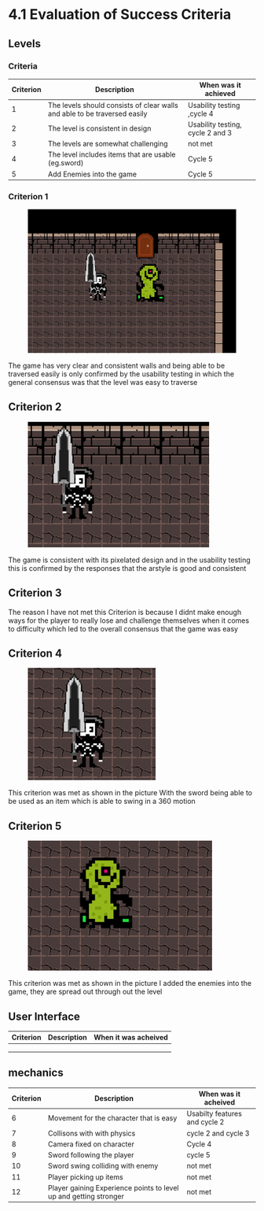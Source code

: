 # 4.1 Evaluation of Success Criteria

## Levels

### Criteria

| Criterion | Description                                                                | When was it achieved             |
| --------- | -------------------------------------------------------------------------- | -------------------------------- |
| 1         | The levels should consists of clear walls  and able to be traversed easily | Usability testing ,cycle 4       |
| 2         | The level is consistent in design                                          | Usability testing, cycle 2 and 3 |
| 3         | The levels are somewhat challenging                                        | not met                          |
| 4         | The level includes items that are usable (eg.sword)                        | Cycle 5                          |
| 5         | Add Enemies into the game                                                  | Cycle 5                          |

### Criterion 1

<figure><img src="../.gitbook/assets/image (19).png" alt=""><figcaption></figcaption></figure>

The game has very clear and consistent walls and being able to be traversed easily is only confirmed by the usability testing in which the general consensus was that the level was easy to traverse

## Criterion 2

<figure><img src="../.gitbook/assets/image (23).png" alt=""><figcaption></figcaption></figure>

The game is consistent with its pixelated design and in the usability testing this is confirmed by the responses that the arstyle is good and consistent

## Criterion 3

The reason I have not met this Criterion is because I didnt make enough ways for the player to really lose and challenge themselves when it comes to difficulty which led to the overall consensus that the game was easy&#x20;

## Criterion 4

<figure><img src="../.gitbook/assets/image (5).png" alt=""><figcaption></figcaption></figure>

This criterion was met as shown in the picture With the sword being able to be used as an item which is able to swing in a 360 motion&#x20;

## Criterion 5

<figure><img src="../.gitbook/assets/image (2).png" alt=""><figcaption></figcaption></figure>

This criterion was met as shown in the picture I added the enemies into the game, they are spread out through out the level

## User Interface

| Criterion  | Description | When it was acheived |
| ---------- | ----------- | -------------------- |
|            |             |                      |
|            |             |                      |
|            |             |                      |









## mechanics

| Criterion | Description                                                       | When was it acheived          |
| --------- | ----------------------------------------------------------------- | ----------------------------- |
| 6         | Movement for the character that is easy                           | Usabilty features and cycle 2 |
| 7         | Collisons with with physics                                       | cycle 2 and cycle 3           |
| 8         | Camera fixed on character                                         | Cycle 4                       |
| 9         | Sword following the player                                        | cycle 5                       |
| 10        | Sword swing colliding with enemy                                  | not met                       |
| 11        | Player picking up items                                           | not met                       |
| 12        | Player gaining Experience points to level up and getting stronger | not met                       |
